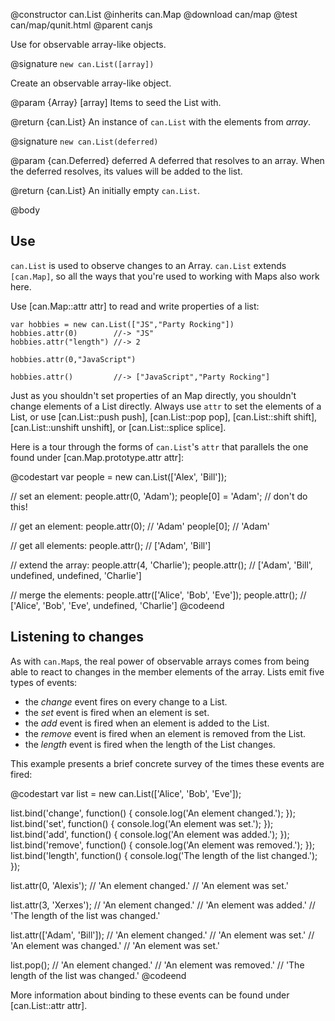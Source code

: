 @constructor can.List
@inherits can.Map
@download can/map
@test can/map/qunit.html
@parent canjs

Use for observable array-like objects.

@signature `new can.List([array])`

Create an observable array-like object.

@param {Array} [array] Items to seed the List with.

@return {can.List} An instance of `can.List` with the elements from _array_.

@signature `new can.List(deferred)`

@param {can.Deferred} deferred A deferred that resolves to an 
array.  When the deferred resolves, its values will be added to the list.

@return {can.List} An initially empty `can.List`.  


@body

## Use

`can.List` is used to observe changes to an Array.  `can.List` extends `[can.Map]`, so all the 
ways that you're used to working with Maps also work here.

Use [can.Map::attr attr] to read and write properties of a list:

    var hobbies = new can.List(["JS","Party Rocking"])
    hobbies.attr(0)        //-> "JS"
    hobbies.attr("length") //-> 2
    
    hobbies.attr(0,"JavaScript")
    
    hobbies.attr()         //-> ["JavaScript","Party Rocking"]

Just as you shouldn't set properties of an Map directly, you shouldn't change elements
of a List directly. Always use `attr` to set the elements of a List, or use [can.List::push push],
[can.List::pop pop], [can.List::shift shift], [can.List::unshift unshift], or [can.List::splice splice].

Here is a tour through the forms of `can.List`'s `attr` that parallels the one found under [can.Map.prototype.attr attr]:

@codestart
var people = new can.List(['Alex', 'Bill']);

// set an element:
people.attr(0, 'Adam');
people[0] = 'Adam'; // don't do this!

// get an element:
people.attr(0); // 'Adam'
people[0]; // 'Adam'

// get all elements:
people.attr(); // ['Adam', 'Bill']

// extend the array:
people.attr(4, 'Charlie');
people.attr(); // ['Adam', 'Bill', undefined, undefined, 'Charlie']

// merge the elements:
people.attr(['Alice', 'Bob', 'Eve']);
people.attr(); // ['Alice', 'Bob', 'Eve', undefined, 'Charlie']
@codeend

## Listening to changes

As with `can.Map`s, the real power of observable arrays comes from being able to
react to changes in the member elements of the array. Lists emit five types of events:
- the _change_ event fires on every change to a List.
- the _set_ event is fired when an element is set.
- the _add_ event is fired when an element is added to the List.
- the _remove_ event is fired when an element is removed from the List.
- the _length_ event is fired when the length of the List changes.

This example presents a brief concrete survey of the times these events are fired:

@codestart
var list = new can.List(['Alice', 'Bob', 'Eve']);

list.bind('change', function() { console.log('An element changed.'); });
list.bind('set', function() { console.log('An element was set.'); });
list.bind('add', function() { console.log('An element was added.'); });
list.bind('remove', function() { 
  console.log('An element was removed.'); 
});
list.bind('length', function() { 
  console.log('The length of the list changed.'); 
});

list.attr(0, 'Alexis'); // 'An element changed.'
                        // 'An element was set.'

list.attr(3, 'Xerxes'); // 'An element changed.'
                        // 'An element was added.'
                        // 'The length of the list was changed.'

list.attr(['Adam', 'Bill']); // 'An element changed.'
                             // 'An element was set.'
                             // 'An element was changed.'
                             // 'An element was set.'

list.pop(); // 'An element changed.'
            // 'An element was removed.'
            // 'The length of the list was changed.'
@codeend

More information about binding to these events can be found under [can.List::attr attr].
